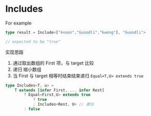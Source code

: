 # Includes

For example

```ts
type result = Include<["kvoon","Guoodli","kwong"], "Guoodli">

// expected to be "true"
```

实现思路

1. 通过取出数组的 First 项，与 target 比较
2. 递归 缩小数组
3. 当 First 与 target 相等时结束结束递归 `Equal<T,U> extends true`

```ts
type Includes<T, u> = 
	T extends [infer First, ... infer Rest]
		? Equal<First,U> extends true
			? true
			: Includes<Rest, U> // 递归
		: false
```